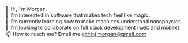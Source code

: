 👋 Hi, I’m Morgan.  
👀 I’m interested in software that makes tech feel like magic.  
🌱 I’m currently learning how to make machines understand nanophysics.  
💞️ I’m looking to collaborate on full stack development (web and mobile).  
📫 How to reach me? Email me githinjimorgan@gmail.com.  

<!---
mgithinji/mgithinji is a ✨ special ✨ repository because its `README.md` (this file) appears on your GitHub profile.
You can click the Preview link to take a look at your changes.
--->
